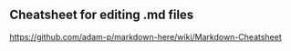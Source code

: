 ## Cheatsheet for editing .md files
https://github.com/adam-p/markdown-here/wiki/Markdown-Cheatsheet